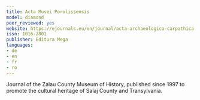 ```yaml
---
title: Acta Musei Porolissensis
model: diamond
peer_reviewed: yes
website: https://ejournals.eu/en/journal/acta-archaeologica-carpathica
issn: 1016-2801
publisher: Editura Mega
languages:
- de
- en
- fr
- ro
---
```


Journal of the Zalau County Museum of History, published since 1997 to promote the cultural heritage of Salaj County and Transylvania.
